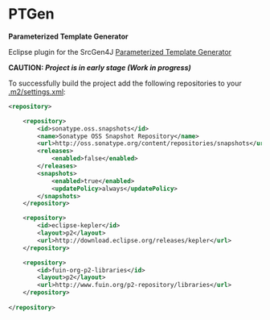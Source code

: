 PTGen
=====

**Parameterized Template Generator**


Eclipse plugin for the SrcGen4J [Parameterized Template Generator](https://github.com/fuinorg/srcgen4j-core/tree/master/src/main/java/org/fuin/srcgen4j/core/velocity "Parameterized Template Generator")

__CAUTION: *Project is in early stage (Work in progress)*__

To successfully build the project add the following repositories to your [.m2/settings.xml](http://maven.apache.org/settings.html "Maven Settings"):

```xml
<repository>

	<repository>
	    <id>sonatype.oss.snapshots</id>
	    <name>Sonatype OSS Snapshot Repository</name>
	    <url>http://oss.sonatype.org/content/repositories/snapshots</url>
	    <releases>
	        <enabled>false</enabled>
	    </releases>
	    <snapshots>
	        <enabled>true</enabled>
			<updatePolicy>always</updatePolicy>
	    </snapshots>
	</repository>

    <repository>
        <id>eclipse-kepler</id>
        <layout>p2</layout>
        <url>http://download.eclipse.org/releases/kepler</url>
    </repository>

    <repository>
        <id>fuin-org-p2-libraries</id>
        <layout>p2</layout>
        <url>http://www.fuin.org/p2-repository/libraries</url>
    </repository>
    
</repository>
```
